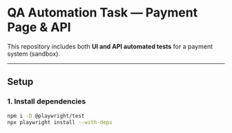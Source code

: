 # QA Automation Task — Payment Page & API

This repository includes both **UI and API automated tests** for a payment system (sandbox).

---

## Setup

### 1. Install dependencies
```bash
npm i -D @playwright/test
npx playwright install --with-deps
